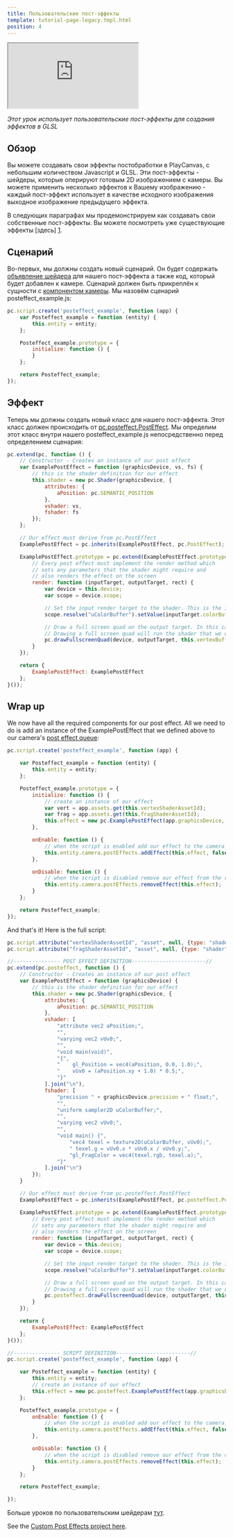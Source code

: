 ```yaml
---
title: Пользовательские пост-эффекты
template: tutorial-page-legacy.tmpl.html
position: 4
---
```


<iframe src="https://playcanv.as/p/vQBffMnK" ></iframe>

*Этот урок использует пользовательские пост-эффекты для создания эффектов в GLSL*

## Обзор

Вы можете создавать свои эффекты постобработки в PlayCanvas, с небольшим количеством Javascript и GLSL. Эти пост-эффекты - шейдеры, которые оперируют готовым 2D изображением с камеры. Вы можете применить несколько эффектов к Вашему изображению - каждый пост-эффект использует в качестве исходного изображения выходное изображение предыдущего эффекта.

В следующих параграфах мы продемонстрируем как создавать свои собственные пост-эффекты. Вы можете посмотреть уже существующие эффекты [здесь] [1].

## Сценарий

Во-первых, мы должны создать новый сценарий. Он будет содержать [объявление шейдера][2] для нашего пост-эффекта а также код, который будет добавлен к камере. Сценарий должен быть прикреплён к сущности с [компонентом камеры][3]. Мы назовём сценарий posteffect_example.js:

```javascript
pc.script.create('posteffect_example', function (app) {
    var Posteffect_example = function (entity) {
        this.entity = entity;
    };

    Posteffect_example.prototype = {
        initialize: function () {
        }
    };

    return Posteffect_example;
});
```

## Эффект

Теперь мы должны создать новый класс для нашего пост-эффекта. Этот класс должен происходить от [pc.posteffect.PostEffect][4]. Мы определим этот класс внутри нашего posteffect_example.js непосредственно перед определением сценария:

```javascript
pc.extend(pc, function () {
    // Constructor - Creates an instance of our post effect
    var ExamplePostEffect = function (graphicsDevice, vs, fs) {
        // this is the shader definition for our effect
        this.shader = new pc.Shader(graphicsDevice, {
            attributes: {
                aPosition: pc.SEMANTIC_POSITION
            },
            vshader: vs,
            fshader: fs
        });
    };

    // Our effect must derive from pc.PostEffect
    ExamplePostEffect = pc.inherits(ExamplePostEffect, pc.PostEffect);

    ExamplePostEffect.prototype = pc.extend(ExamplePostEffect.prototype, {
        // Every post effect must implement the render method which
        // sets any parameters that the shader might require and
        // also renders the effect on the screen
        render: function (inputTarget, outputTarget, rect) {
            var device = this.device;
            var scope = device.scope;

            // Set the input render target to the shader. This is the image rendered from our camera
            scope.resolve("uColorBuffer").setValue(inputTarget.colorBuffer);

            // Draw a full screen quad on the output target. In this case the output target is the screen.
            // Drawing a full screen quad will run the shader that we defined above
            pc.drawFullscreenQuad(device, outputTarget, this.vertexBuffer, this.shader, rect);
        }
    });

    return {
        ExamplePostEffect: ExamplePostEffect
    };
}());
```

## Wrap up

We now have all the required components for our post effect. All we need to do is add an instance of the ExamplePostEffect that we defined above to our camera's [post effect queue][5]:

```javascript
pc.script.create('posteffect_example', function (app) {

    var Posteffect_example = function (entity) {
        this.entity = entity;
    };

    Posteffect_example.prototype = {
        initialize: function () {
            // create an instance of our effect
            var vert = app.assets.get(this.vertexShaderAssetId);
            var frag = app.assets.get(this.fragShaderAssetId);
            this.effect = new pc.ExamplePostEffect(app.graphicsDevice, vert.resource, frag.resource);
        },

        onEnable: function () {
            // when the script is enabled add our effect to the camera's postEffects queue
            this.entity.camera.postEffects.addEffect(this.effect, false);
        },

        onDisable: function () {
            // when the script is disabled remove our effect from the camera's postEffects queue
            this.entity.camera.postEffects.removeEffect(this.effect);
        }
    };

    return Posteffect_example;
});
```

And that's it! Here is the full script:

```javascript
pc.script.attribute("vertexShaderAssetId", "asset", null, {type: "shader", max: 1, displayName: "Vertex Shader"});
pc.script.attribute("fragShaderAssetId", "asset", null, {type: "shader", max: 1, displayName: "Fragment Shader"});

//--------------- POST EFFECT DEFINITION------------------------//
pc.extend(pc.posteffect, function () {
    // Constructor - Creates an instance of our post effect
    var ExamplePostEffect = function (graphicsDevice) {
        // this is the shader definition for our effect
        this.shader = new pc.Shader(graphicsDevice, {
            attributes: {
                aPosition: pc.SEMANTIC_POSITION
            },
            vshader: [
                "attribute vec2 aPosition;",
                "",
                "varying vec2 vUv0;",
                "",
                "void main(void)",
                "{",
                "    gl_Position = vec4(aPosition, 0.0, 1.0);",
                "    vUv0 = (aPosition.xy + 1.0) * 0.5;",
                "}"
            ].join("\n"),
            fshader: [
                "precision " + graphicsDevice.precision + " float;",
                "",
                "uniform sampler2D uColorBuffer;",
                "",
                "varying vec2 vUv0;",
                "",
                "void main() {",
                    "vec4 texel = texture2D(uColorBuffer, vUv0);",
                    " texel.g = vUv0.x * vUv0.x / vUv0.y;",
                    "gl_FragColor = vec4(texel.rgb, texel.a);",
                "}"
            ].join("\n")
        });
    }

    // Our effect must derive from pc.posteffect.PostEffect
    ExamplePostEffect = pc.inherits(ExamplePostEffect, pc.posteffect.PostEffect);

    ExamplePostEffect.prototype = pc.extend(ExamplePostEffect.prototype, {
        // Every post effect must implement the render method which
        // sets any parameters that the shader might require and
        // also renders the effect on the screen
        render: function (inputTarget, outputTarget, rect) {
            var device = this.device;
            var scope = device.scope;

            // Set the input render target to the shader. This is the image rendered from our camera
            scope.resolve("uColorBuffer").setValue(inputTarget.colorBuffer);

            // Draw a full screen quad on the output target. In this case the output target is the screen.
            // Drawing a full screen quad will run the shader that we defined above
            pc.posteffect.drawFullscreenQuad(device, outputTarget, this.vertexBuffer, this.shader, rect);
        }
    });

    return {
        ExamplePostEffect: ExamplePostEffect
    };
}());

//--------------- SCRIPT DEFINITION------------------------//
pc.script.create('posteffect_example', function (app) {

    var Posteffect_example = function (entity) {
        this.entity = entity;
        // create an instance of our effect
        this.effect = new pc.posteffect.ExamplePostEffect(app.graphicsDevice);
    };

    Posteffect_example.prototype = {
        onEnable: function () {
            // when the script is enabled add our effect to the camera's postEffects queue
            this.entity.camera.postEffects.addEffect(this.effect, false);
        },

        onDisable: function () {
            // when the script is disabled remove our effect from the camera's postEffects queue
            this.entity.camera.postEffects.removeEffect(this.effect);
        }
    };

    return Posteffect_example;

});
```

Больше уроков по пользовательским шейдерам [тут][6].

See the [Custom Post Effects project here][7].

[2]: /api/pc.Shader.html
[4]: /api/pc.PostEffect.html
[3]: /user-manual/packs/components/camera
[1]: https://github.com/playcanvas/engine/tree/master/extras/posteffects
[6]: /tutorials/legacy/advanced/custom-shaders
[5]: /api/pc.CameraComponent.html#postEffects
[7]: https://playcanvas.com/project/388378/overview/tutorial-custom-post-effect

